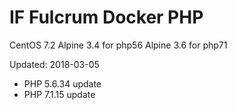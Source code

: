 # IF Fulcrum Docker PHP
CentOS 7.2
Alpine 3.4 for php56
Alpine 3.6 for php71

Updated: 2018-03-05
  - PHP 5.6.34 update
  - PHP 7.1.15 update
